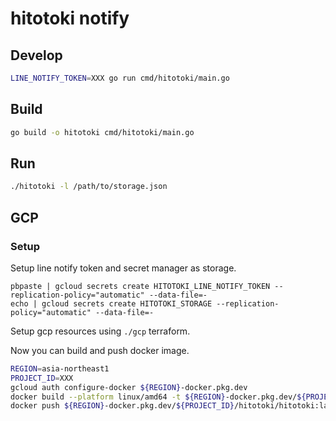 # hitotoki notify

## Develop

```sh
LINE_NOTIFY_TOKEN=XXX go run cmd/hitotoki/main.go
```

## Build

```sh
go build -o hitotoki cmd/hitotoki/main.go
```

## Run

```sh
./hitotoki -l /path/to/storage.json
```

## GCP

### Setup

Setup line notify token and secret manager as storage.

```azure
pbpaste | gcloud secrets create HITOTOKI_LINE_NOTIFY_TOKEN --replication-policy="automatic" --data-file=-
echo | gcloud secrets create HITOTOKI_STORAGE --replication-policy="automatic" --data-file=-
```

Setup gcp resources using `./gcp` terraform.

Now you can build and push docker image.

```sh
REGION=asia-northeast1
PROJECT_ID=XXX
gcloud auth configure-docker ${REGION}-docker.pkg.dev
docker build --platform linux/amd64 -t ${REGION}-docker.pkg.dev/${PROJECT_ID}/hitotoki/hitotoki:latest .
docker push ${REGION}-docker.pkg.dev/${PROJECT_ID}/hitotoki/hitotoki:latest
```